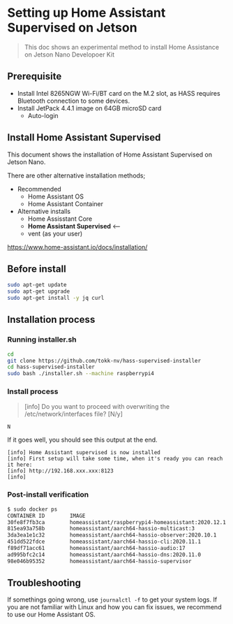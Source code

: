 # Setting up Home Assistant Supervised on Jetson 

> This doc shows an experimental method to install Home Assistance on Jetson Nano Developoer Kit

## Prerequisite 

* Install Intel 8265NGW Wi-Fi/BT card on the M.2 slot, as HASS requires Bluetooth connection to some devices.
* Install JetPack 4.4.1 image on 64GB microSD card
    * Auto-login


## Install Home Assistant Supervised

This document shows the installation of Home Assistant Supervised on Jetson Nano.

There are other alternative installation methods;
* Recommended
    * Home Assistant OS
    * Home Assistant Container
* Alternative installs
    * Home Assisstant Core
    * **Home Assistant Supervised** <--
    * vent (as your user)

https://www.home-assistant.io/docs/installation/

## Before install

```bash
sudo apt-get update
sudo apt-get upgrade
sudo apt-get install -y jq curl
```

## Installation process

### Running installer.sh

```bash
cd
git clone https://github.com/tokk-nv/hass-supervised-installer
cd hass-supervised-installer
sudo bash ./installer.sh --machine raspberrypi4
```

### Install process

> [info] Do you want to proceed with overwriting the /etc/network/interfaces file? [N/y]

`N`

If it goes well, you should see this output at the end.

```
[info] Home Assistant supervised is now installed
[info] First setup will take some time, when it's ready you can reach it here:
[info] http://192.168.xxx.xxx:8123
[info]
```

### Post-install verification

```bash
$ sudo docker ps
CONTAINER ID        IMAGE                                                COMMAND                  CREATED             STATUS              PORTS                  NAMES
30fe8f7fb3ca        homeassistant/raspberrypi4-homeassistant:2020.12.1   "/init"                  19 hours ago        Up 19 hours                                homeassistant
815ea93a758b        homeassistant/aarch64-hassio-multicast:3             "/init"                  19 hours ago        Up 19 hours                                hassio_multicast
3da3ea1e1c32        homeassistant/aarch64-hassio-observer:2020.10.1      "/init"                  19 hours ago        Up 19 hours         0.0.0.0:4357->80/tcp   hassio_observer
451dd522fdce        homeassistant/aarch64-hassio-cli:2020.11.1           "/init /bin/bash -c …"   19 hours ago        Up 19 hours                                hassio_cli
f89df71acc61        homeassistant/aarch64-hassio-audio:17                "/init"                  19 hours ago        Up 19 hours                                hassio_audio
ad995bfc2c14        homeassistant/aarch64-hassio-dns:2020.11.0           "/init"                  19 hours ago        Up 19 hours                                hassio_dns
98e046b95352        homeassistant/aarch64-hassio-supervisor              "/init"                  19 hours ago        Up 19 hours                                hassio_supervisor

```


##

## Troubleshooting

If somethings going wrong, use `journalctl -f` to get your system logs. If you are not familiar with Linux and how you can fix issues, we recommend to use our Home Assistant OS.

